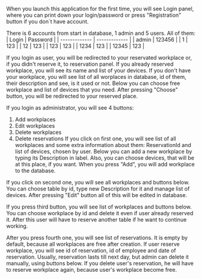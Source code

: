 When you launch this application for the first time, you will see Login panel, where you can print down your login/password or press "Registration" button if you don`t have account. 

There is 6 accounts from start in database, 1 admin and 5 users.
All of them:
| Login  | Password |
| ------------- | ------------- |
| admin  | 123456  |
| 1  | 123  |
| 12  | 123  |
| 123  | 123  |
| 1234  | 123  |
| 12345  | 123  |

If you login as user, you will be redirected to your reservated workplace or, if you didn't reserve it, to reservation panel. 
If you already reserved workplace, you will see its name and list of your devices.
If you don't have your workplace, you will see list of all worplaces in database, id of them, their description and see, is it used or not.
Below you can choose free workplace and list of devices that you need. After pressing "Choose" button, you will be redirected to your reserved place.

If you login as administrator, you will see 4 buttons:
1. Add workplaces
2. Edit workplaces
3. Delete workplaces
4. Delete reservations
If you click on first one, you will see list of all workplaces and some extra information about them: ReservationId and list of devices, chosen by user.
Below you can add a new workplace by typing its Description in label. Also, you can choose devices, that will be at this place, if you want. 
When you press "Add", you will add workplace to the database.

If you click on second one, you will see all workplaces and buttons below. You can choose table by id, type new Description for it and manage list of devices. 
After pressing "Edit" button all of this will be edited in database.

If you press third button, you will see list of workplaces and buttons below. You can choose workplace by id and delete it even if user already reserved it. 
After this user will have to reserve another table if he want to continue working.

After you press fourth one, you will see list of reservations. It is empty by default, because all workplaces are free after creation. 
If user reserve workplace, you will see id of reservation, id of employee and date of reservation. 
Usually, reservation lasts till next day, but admin can delete it manually, using buttons below. 
If you delete user's reservation, he will have to reserve workplace again, because user's workplace become free.
